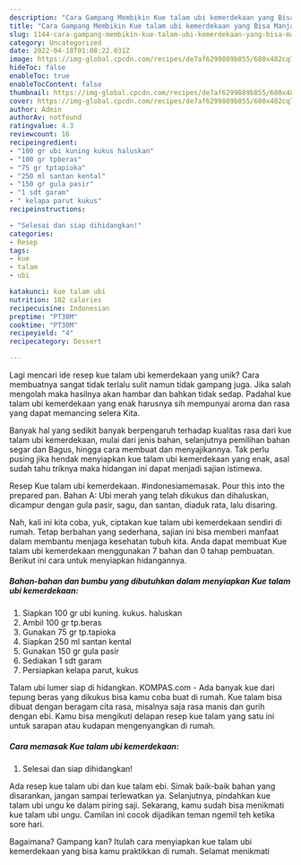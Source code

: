 ```yaml
---
description: "Cara Gampang Membikin Kue talam ubi kemerdekaan yang Bisa Manjain Lidah"
title: "Cara Gampang Membikin Kue talam ubi kemerdekaan yang Bisa Manjain Lidah"
slug: 1144-cara-gampang-membikin-kue-talam-ubi-kemerdekaan-yang-bisa-manjain-lidah
category: Uncategorized
date: 2022-04-18T01:08:22.031Z
image: https://img-global.cpcdn.com/recipes/de7af6299889b855/680x482cq70/kue-talam-ubi-kemerdekaan-foto-resep-utama.jpg
hideToc: false
enableToc: true
enableTocContent: false
thumbnail: https://img-global.cpcdn.com/recipes/de7af6299889b855/680x482cq70/kue-talam-ubi-kemerdekaan-foto-resep-utama.jpg
cover: https://img-global.cpcdn.com/recipes/de7af6299889b855/680x482cq70/kue-talam-ubi-kemerdekaan-foto-resep-utama.jpg
author: Admin
authorAv: notfound
ratingvalue: 4.3
reviewcount: 16
recipeingredient:
- "100 gr ubi kuning kukus haluskan"
- "100 gr tpberas"
- "75 gr tptapioka"
- "250 ml santan kental"
- "150 gr gula pasir"
- "1 sdt garam"
- " kelapa parut kukus"
recipeinstructions:

- "Selesai dan siap dihidangkan!"
categories:
- Resep
tags:
- kue
- talam
- ubi

katakunci: kue talam ubi 
nutrition: 102 calories
recipecuisine: Indonesian
preptime: "PT30M"
cooktime: "PT30M"
recipeyield: "4"
recipecategory: Dessert

---
```





Lagi mencari ide resep kue talam ubi kemerdekaan yang unik? Cara membuatnya sangat tidak terlalu sulit namun tidak gampang juga. Jika salah mengolah maka hasilnya akan hambar dan bahkan tidak sedap. Padahal kue talam ubi kemerdekaan yang enak harusnya sih mempunyai aroma dan rasa yang dapat memancing selera Kita.





Banyak hal yang sedikit banyak berpengaruh terhadap kualitas rasa dari kue talam ubi kemerdekaan, mulai dari jenis bahan, selanjutnya pemilihan bahan segar dan Bagus, hingga cara membuat dan menyajikannya. Tak perlu pusing jika hendak menyiapkan kue talam ubi kemerdekaan yang enak,      asal sudah tahu triknya maka hidangan ini dapat menjadi sajian istimewa.














Resep Kue talam ubi kemerdekaan. #indonesiamemasak. Pour this into the prepared pan. Bahan A: Ubi merah yang telah dikukus dan dihaluskan, dicampur dengan gula pasir, sagu, dan santan, diaduk rata, lalu disaring.






Nah, kali ini kita coba, yuk, ciptakan kue talam ubi kemerdekaan sendiri di rumah. Tetap berbahan yang sederhana, sajian ini bisa memberi manfaat dalam membantu menjaga kesehatan tubuh kita. Anda dapat membuat Kue talam ubi kemerdekaan menggunakan 7 bahan dan 0 tahap pembuatan. Berikut ini cara untuk menyiapkan hidangannya.

<!--inarticleads1-->

##### Bahan-bahan dan bumbu yang dibutuhkan dalam menyiapkan Kue talam ubi kemerdekaan:

1. Siapkan 100 gr ubi kuning. kukus. haluskan
1. Ambil 100 gr tp.beras
1. Gunakan 75 gr tp.tapioka
1. Siapkan 250 ml santan kental
1. Gunakan 150 gr gula pasir
1. Sediakan 1 sdt garam
1. Persiapkan  kelapa parut, kukus


Talam ubi lumer siap di hidangkan. KOMPAS.com - Ada banyak kue dari tepung beras yang dikukus bisa kamu coba buat di rumah. Kue talam bisa dibuat dengan beragam cita rasa, misalnya saja rasa manis dan gurih dengan ebi. Kamu bisa mengikuti delapan resep kue talam yang satu ini untuk sarapan atau kudapan mengenyangkan di rumah. 

<!--inarticleads2-->

##### Cara memasak Kue talam ubi kemerdekaan:


1. Selesai dan siap dihidangkan!

Ada resep kue talam ubi dan kue talam ebi. Simak baik-baik bahan yang disarankan, jangan sampai terlewatkan ya. Selanjutnya, pindahkan kue talam ubi ungu ke dalam piring saji. Sekarang, kamu sudah bisa menikmati kue talam ubi ungu. Camilan ini cocok dijadikan teman ngemil teh ketika sore hari. 

Bagaimana? Gampang kan? Itulah cara menyiapkan kue talam ubi kemerdekaan yang bisa kamu praktikkan di rumah. Selamat menikmati
